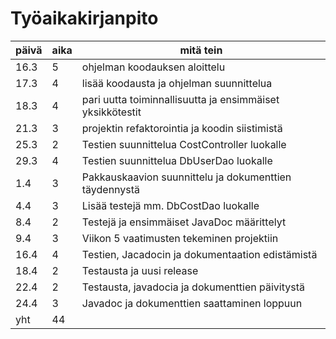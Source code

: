 # Työaikakirjanpito

päivä | aika | mitä tein
------ | ----- | ---------
16.3 | 5 | ohjelman koodauksen aloittelu
17.3 | 4 | lisää koodausta ja ohjelman suunnittelua
18.3 | 4 | pari uutta toiminnallisuutta ja ensimmäiset yksikkötestit
21.3 | 3 | projektin refaktorointia ja koodin siistimistä
25.3 | 2 | Testien suunnittelua CostController luokalle
29.3 | 4 | Testien suunnittelua DbUserDao luokalle
1.4 | 3 | Pakkauskaavion suunnittelu ja dokumenttien täydennystä
4.4 | 3 | Lisää testejä mm. DbCostDao luokalle
8.4 | 2 | Testejä ja ensimmäiset JavaDoc määrittelyt
9.4 | 3 | Viikon 5 vaatimusten tekeminen projektiin
16.4 | 4 | Testien, Jacadocin ja dokumentaation edistämistä
18.4 | 2 | Testausta ja uusi release
22.4 | 2 | Testausta, javadocia ja dokumenttien päivitystä
24.4 | 3 | Javadoc ja dokumenttien saattaminen loppuun
yht | 44 |